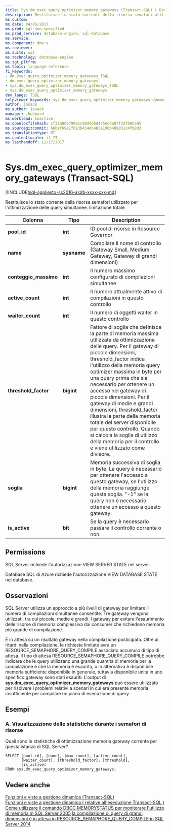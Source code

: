 ```yaml
---
title: Sys.dm_exec_query_optimizer_memory_gateways (Transact-SQL) | Documenti Microsoft
description: Restituisce lo stato corrente della risorsa semafori utilizzato per l'ottimizzazione delle query simultanee. limitazione totale
ms.custom: 
ms.date: 04/06/2017
ms.prod: sql-non-specified
ms.prod_service: database-engine, sql-database
ms.service: 
ms.component: dmv's
ms.reviewer: 
ms.suite: sql
ms.technology: database-engine
ms.tgt_pltfrm: 
ms.topic: language-reference
f1_keywords:
- dm_exec_query_optimizer_memory_gateways_TSQL
- dm_exec_query_optimizer_memory_gateways
- sys.dm_exec_query_optimizer_memory_gateways_TSQL
- sys.dm_exec_query_optimizer_memory_gateways
dev_langs: TSQL
helpviewer_keywords: sys.dm_exec_query_optimizer_memory_gateways dynamic management view
author: josack
ms.author: josack
manager: jhubbard
ms.workload: Inactive
ms.openlocfilehash: cf31a066798e1c88d0d6d475edda87f2df08ba05
ms.sourcegitcommit: 66bef6981f613b454db465e190b489031c4fb8d3
ms.translationtype: MT
ms.contentlocale: it-IT
ms.lasthandoff: 11/17/2017
---
```

# <a name="sysdmexecqueryoptimizermemorygateways-transact-sql"></a>Sys.dm_exec_query_optimizer_memory_gateways (Transact-SQL)
[!INCLUDE[tsql-appliesto-ss2016-asdb-xxxx-xxx-md](../../includes/tsql-appliesto-ss2016-asdb-xxxx-xxx-md.md)]

Restituisce lo stato corrente della risorsa semafori utilizzato per l'ottimizzazione delle query simultanee. limitazione totale.

|Colonna|Tipo|Description|  
|----------|---------------|-----------------|  
|**pool_id**|**int**|ID pool di risorse in Resource Governor|  
|**name**|**sysname**|Compilare il nome di controllo (Gateway Small, Medium Gateway, Gateway di grandi dimensioni)|
|**conteggio_massimo**|**int**|Il numero massimo configurato di compilazioni simultanee|
|**active_count**|**int**|Il numero attualmente attivo di compilazioni in questo controllo|
|**waiter_count**|**int**|Il numero di oggetti waiter in questo controllo|
|**threshold_factor**|**bigint**|Fattore di soglia che definisce la parte di memoria massima utilizzata da ottimizzazione delle query.  Per il gateway di piccole dimensioni, threshold_factor indica l'utilizzo della memoria query optimizer massima in byte per una query prima che sia necessario per ottenere un accesso nel gateway di piccole dimensioni.  Per il gateway di medie e grandi dimensioni, threshold_factor illustra la parte della memoria totale del server disponibile per questo controllo. Quando si calcola la soglia di utilizzo della memoria per il controllo e viene utilizzato come divisore.|
|**soglia**|**bigint**|Memoria successiva di soglia in byte.  La query è necessario per ottenere l'accesso a questo gateway, se l'utilizzo della memoria raggiunge questa soglia.  "-1" se la query non è necessario ottenere un accesso a questo gateway.|
|**is_active**|**bit**|Se la query è necessario passare il controllo corrente o non.|


## <a name="permissions"></a>Permissions  
SQL Server richiede l'autorizzazione VIEW SERVER STATE nel server.

Database SQL di Azure richiede l'autorizzazione VIEW DATABASE STATE nel database.


## <a name="remarks"></a>Osservazioni  
SQL Server utilizza un approccio a più livelli di gateway per limitare il numero di compilazioni simultanee consentite.  Tre gateway vengono utilizzati, tra cui piccole, medie e grandi. I gateway per evitare l'esaurimento delle risorse di memoria complessiva dai consumer che richiedono memoria più grande di compilazione.

È in attesa su un risultato gateway nella compilazione posticipata. Oltre ai ritardi nella compilazione, le richieste limitate avrà un RESOURCE_SEMAPHORE_QUERY_COMPILE associato accumulo di tipo di attesa. Il tipo di attesa RESOURCE_SEMAPHORE_QUERY_COMPILE potrebbe indicare che le query utilizzano una grande quantità di memoria per la compilazione e che la memoria è esaurita, o in alternativa è disponibile memoria sufficiente disponibile in generale, tuttavia disponibile unità in uno specifico gateway sono stati esauriti. L'output di **sys.dm_exec_query_optimizer_memory_gateways** può essere utilizzato per risolvere i problemi relativi a scenari in cui era presente memoria insufficiente per compilare un piano di esecuzione di query.  

## <a name="examples"></a>Esempi  

### <a name="a-viewing-statistics-on-resource-semaphores"></a>A. Visualizzazione delle statistiche durante i semafori di risorse  
Quali sono le statistiche di ottimizzazione memoria gateway corrente per questa istanza di SQL Server?

```  
SELECT [pool_id], [name], [max_count], [active_count],
       [waiter_count], [threshold_factor], [threshold],
       [is_active]
FROM sys.dm_exec_query_optimizer_memory_gateways;   

```  

## <a name="see-also"></a>Vedere anche  
 [Funzioni e viste a gestione dinamica &#40;Transact-SQL&#41;](./system-dynamic-management-views.md)   
 [Funzioni e viste a gestione dinamica &#40; relative all'esecuzione Transact-SQL &#41;](./execution-related-dynamic-management-views-and-functions-transact-sql.md)  
[Come utilizzare il comando DBCC MEMORYSTATUS per monitorare l'utilizzo di memoria in SQL Server 2005](https://support.microsoft.com/help/907877/how-to-use-the-dbcc-memorystatus-command-to-monitor-memory-usage-on-sql-server-2005)
[la compilazione di query di grandi dimensioni è in attesa in RESOURCE_SEMAPHORE_QUERY_COMPILE in SQL Server 2014](https://support.microsoft.com/help/3024815/large-query-compilation-waits-on-resource-semaphore-query-compile-in-sql-server-2014)
